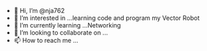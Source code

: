 - 👋 Hi, I’m @nja762
- 👀 I’m interested in ...learning code and program my Vector Robot
- 🌱 I’m currently learning ...Networking
- 💞️ I’m looking to collaborate on ...
- 📫 How to reach me ...

<!---
nja762/nja762 is a ✨ special ✨ repository because its `README.md` (this file) appears on your GitHub profile.
You can click the Preview link to take a look at your changes.
--->
